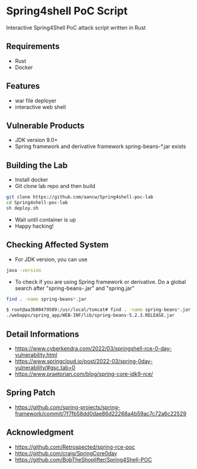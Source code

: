 # Spring4shell PoC Script

Interactive Spring4Shell PoC attack script written in Rust

## Requirements

- Rust
- Docker

## Features

- war file deployer
- interactive web shell

## Vulnerable Products

- JDK version 9.0+
- Spring framework and derivative framework spring-beans-*.jar exists

## Building the Lab

- Install docker
- Git clone lab repo and then build

```bash
git clone https://github.com/aancw/Spring4shell-poc-lab
cd Spring4shell-poc-lab
sh deploy.sh
```

- Wait until container is up
- Happy hacking!

## Checking Affected System

- For JDK version, you can use 

```bash
java -version
```

- To check if you are using Spring framework or derivative. Do a global search after "spring-beans-.jar" and "spring.jar"

```bash
find . -name spring-beans*.jar

$ root@aa3b00479589:/usr/local/tomcat# find . -name spring-beans*.jar
./webapps/spring_app/WEB-INF/lib/spring-beans-5.2.3.RELEASE.jar
```

## Detail Informations

- https://www.cyberkendra.com/2022/03/springshell-rce-0-day-vulnerability.html
- https://www.springcloud.io/post/2022-03/spring-0day-vulnerability/#gsc.tab=0
- https://www.praetorian.com/blog/spring-core-jdk9-rce/

## Spring Patch

- https://github.com/spring-projects/spring-framework/commit/7f7fb58dd0dae86d22268a4b59ac7c72a6c22529

## Acknowledgment

- https://github.com/Retrospected/spring-rce-poc
- https://github.com/craig/SpringCore0day
- https://github.com/BobTheShoplifter/Spring4Shell-POC